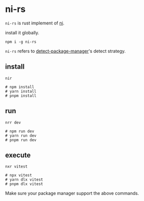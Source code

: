 # ni-rs
`ni-rs` is rust implement of [ni](https://github.com/antfu/ni).

install it globally.
```
npm i -g ni-rs
```


`ni-rs` refers to [detect-package-manager](https://github.com/egoist/detect-package-manager)'s detect strategy.
## install
```
nir

# npm install
# yarn install
# pnpm install
```

## run
```
nrr dev

# npm run dev
# yarn run dev
# pnpm run dev 
```

## execute
```
nxr vitest

# npx vitest
# yarn dlx vitest
# pnpm dlx vitest
```
Make sure your package manager support the above commands.